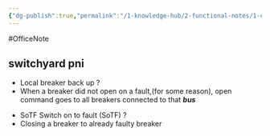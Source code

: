 ```yaml
---
{"dg-publish":true,"permalink":"/1-knowledge-hub/2-functional-notes/1-career-notes/2-general-technical-notes/2-power-plant-systems/protection-interlock-and-control-logic-systems/switchyard-protection-interlocks/","noteIcon":""}
---
```


#OfficeNote
## switchyard pni
- Local breaker back up
?
- When a breaker did not open on a fault,(for some reason), open command goes to all breakers connected to that _**bus**_
<!--SR:!2024-08-10,2,210-->

- SoTF Switch on to fault (SoTF)
?
-  Closing a breaker to already faulty breaker
<!--SR:!2024-07-05,2,210-->